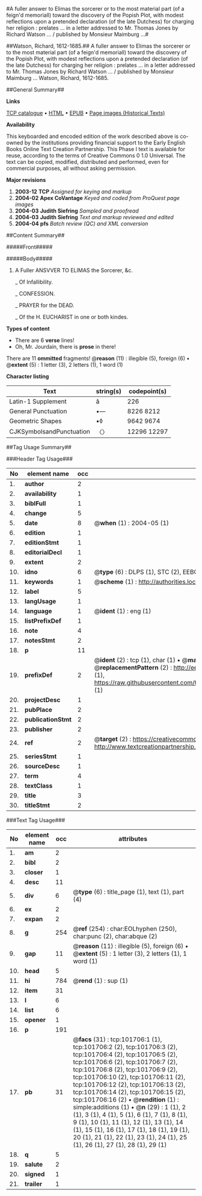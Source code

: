 #A fuller answer to Elimas the sorcerer or to the most material part (of a feign'd memoriall) toward the discovery of the Popish Plot, with modest reflections upon a pretended declaration (of the late Dutchess) for charging her religion : prelates ... in a letter addressed to Mr. Thomas Jones by Richard Watson ... / published by Monsieur Maimburg ...#

##Watson, Richard, 1612-1685.##
A fuller answer to Elimas the sorcerer or to the most material part (of a feign'd memoriall) toward the discovery of the Popish Plot, with modest reflections upon a pretended declaration (of the late Dutchess) for charging her religion : prelates ... in a letter addressed to Mr. Thomas Jones by Richard Watson ... / published by Monsieur Maimburg ...
Watson, Richard, 1612-1685.

##General Summary##

**Links**

[TCP catalogue](http://www.ota.ox.ac.uk/tcp/)  • 
[HTML](http://tei.it.ox.ac.uk/tcp/Texts-HTML/free/A65/A65264.html)  • 
[EPUB](http://tei.it.ox.ac.uk/tcp/Texts-EPUB/free/A65/A65264.epub) • 
[Page images (Historical Texts)](https://data.historicaltexts.jisc.ac.uk/view?pubId=eebo-13764098e&pageId=eebo-13764098e-101706-1)

**Availability**

This keyboarded and encoded edition of the
	       work described above is co-owned by the institutions
	       providing financial support to the Early English Books
	       Online Text Creation Partnership. This Phase I text is
	       available for reuse, according to the terms of Creative
	       Commons 0 1.0 Universal. The text can be copied,
	       modified, distributed and performed, even for
	       commercial purposes, all without asking permission.

**Major revisions**

1. __2003-12__ __TCP__ *Assigned for keying and markup*
1. __2004-02__ __Apex CoVantage__ *Keyed and coded from ProQuest page images*
1. __2004-03__ __Judith Siefring__ *Sampled and proofread*
1. __2004-03__ __Judith Siefring__ *Text and markup reviewed and edited*
1. __2004-04__ __pfs__ *Batch review (QC) and XML conversion*

##Content Summary##

#####Front#####

#####Body#####

1. A Fuller ANSVVER TO ELIMAS the Sorcerer, &c.

    _ Of Infallibility.

    _ CONFESSION.

    _ PRAYER for the DEAD.

    _ Of the H. EUCHARIST in one or both kindes.

**Types of content**

  * There are 6 **verse** lines!
  * Oh, Mr. Jourdain, there is **prose** in there!

There are 11 **ommitted** fragments! 
 @__reason__ (11) : illegible (5), foreign (6)  •  @__extent__ (5) : 1 letter (3), 2 letters (1), 1 word (1)

**Character listing**


|Text|string(s)|codepoint(s)|
|---|---|---|
|Latin-1 Supplement|â|226|
|General Punctuation|•—|8226 8212|
|Geometric Shapes|▪◊|9642 9674|
|CJKSymbolsandPunctuation|〈〉|12296 12297|

##Tag Usage Summary##

###Header Tag Usage###

|No|element name|occ|attributes|
|---|---|---|---|
|1.|__author__|2||
|2.|__availability__|1||
|3.|__biblFull__|1||
|4.|__change__|5||
|5.|__date__|8| @__when__ (1) : 2004-05 (1)|
|6.|__edition__|1||
|7.|__editionStmt__|1||
|8.|__editorialDecl__|1||
|9.|__extent__|2||
|10.|__idno__|6| @__type__ (6) : DLPS (1), STC (2), EEBO-CITATION (1), OCLC (1), VID (1)|
|11.|__keywords__|1| @__scheme__ (1) : http://authorities.loc.gov/ (1)|
|12.|__label__|5||
|13.|__langUsage__|1||
|14.|__language__|1| @__ident__ (1) : eng (1)|
|15.|__listPrefixDef__|1||
|16.|__note__|4||
|17.|__notesStmt__|2||
|18.|__p__|11||
|19.|__prefixDef__|2| @__ident__ (2) : tcp (1), char (1)  •  @__matchPattern__ (2) : ([0-9\-]+):([0-9IVX]+) (1), (.+) (1)  •  @__replacementPattern__ (2) : http://eebo.chadwyck.com/downloadtiff?vid=$1&page=$2 (1), https://raw.githubusercontent.com/textcreationpartnership/Texts/master/tcpchars.xml#$1 (1)|
|20.|__projectDesc__|1||
|21.|__pubPlace__|2||
|22.|__publicationStmt__|2||
|23.|__publisher__|2||
|24.|__ref__|2| @__target__ (2) : https://creativecommons.org/publicdomain/zero/1.0/ (1), http://www.textcreationpartnership.org/docs/. (1)|
|25.|__seriesStmt__|1||
|26.|__sourceDesc__|1||
|27.|__term__|4||
|28.|__textClass__|1||
|29.|__title__|3||
|30.|__titleStmt__|2||


###Text Tag Usage###

|No|element name|occ|attributes|
|---|---|---|---|
|1.|__am__|2||
|2.|__bibl__|2||
|3.|__closer__|1||
|4.|__desc__|11||
|5.|__div__|6| @__type__ (6) : title_page (1), text (1), part (4)|
|6.|__ex__|2||
|7.|__expan__|2||
|8.|__g__|254| @__ref__ (254) : char:EOLhyphen (250), char:punc (2), char:abque (2)|
|9.|__gap__|11| @__reason__ (11) : illegible (5), foreign (6)  •  @__extent__ (5) : 1 letter (3), 2 letters (1), 1 word (1)|
|10.|__head__|5||
|11.|__hi__|784| @__rend__ (1) : sup (1)|
|12.|__item__|31||
|13.|__l__|6||
|14.|__list__|6||
|15.|__opener__|1||
|16.|__p__|191||
|17.|__pb__|31| @__facs__ (31) : tcp:101706:1 (1), tcp:101706:2 (2), tcp:101706:3 (2), tcp:101706:4 (2), tcp:101706:5 (2), tcp:101706:6 (2), tcp:101706:7 (2), tcp:101706:8 (2), tcp:101706:9 (2), tcp:101706:10 (2), tcp:101706:11 (2), tcp:101706:12 (2), tcp:101706:13 (2), tcp:101706:14 (2), tcp:101706:15 (2), tcp:101706:16 (2)  •  @__rendition__ (1) : simple:additions (1)  •  @__n__ (29) : 1 (1), 2 (1), 3 (1), 4 (1), 5 (1), 6 (1), 7 (1), 8 (1), 9 (1), 10 (1), 11 (1), 12 (1), 13 (1), 14 (1), 15 (1), 16 (1), 17 (1), 18 (1), 19 (1), 20 (1), 21 (1), 22 (1), 23 (1), 24 (1), 25 (1), 26 (1), 27 (1), 28 (1), 29 (1)|
|18.|__q__|5||
|19.|__salute__|2||
|20.|__signed__|1||
|21.|__trailer__|1||
